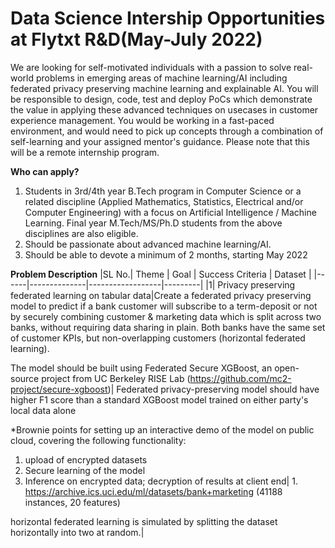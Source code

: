 # Data Science Intership Opportunities at Flytxt R&D(May-July 2022)
We are looking for self-motivated individuals with a passion to solve real-world problems in emerging areas of machine learning/AI including federated privacy preserving machine learning and explainable AI. You will be responsible to design, code, test and deploy PoCs which demonstrate the value in applying these advanced techniques on usecases in customer experience management. You would be working in a fast-paced environment, and would need to pick up concepts through a combination of self-learning and your assigned mentor's guidance. Please note that this will be a remote internship program.

**Who can apply?**
1. Students in 3rd/4th year B.Tech program in Computer Science or a related discipline (Applied Mathematics, Statistics, Electrical and/or Computer Engineering) with a focus on Artificial Intelligence / Machine Learning. Final year M.Tech/MS/Ph.D students from the above disciplines are also eligible.
2. Should be passionate about advanced machine learning/AI.
3. Should be able to devote a minimum of 2 months, starting May 2022

**Problem Description**
|SL No.| Theme | Goal | Success Criteria | Dataset |
|------|--------------|------------------|---------|
|1| Privacy preserving federated learning on tabular data|Create a federated privacy preserving model to predict if a bank customer will subscribe to a term-deposit or not by securely combining customer & marketing data which is split across two banks, without requiring data sharing in plain. Both banks have the same set of customer KPIs, but non-overlapping customers (horizontal federated learning).

The model should be built using Federated Secure XGBoost, an open-source project from UC Berkeley RISE Lab (https://github.com/mc2-project/secure-xgboost)| Federated privacy-preserving model should have higher F1 score than a standard XGBoost model trained on either party's local data alone

*Brownie points for setting up an interactive demo of the model on public cloud, covering the following functionality:

1. upload of encrypted datasets
2. Secure learning of the model
3. Inference on encrypted data; decryption of results at client end| 1. https://archive.ics.uci.edu/ml/datasets/bank+marketing (41188 instances, 20 features)

horizontal federated learning is simulated by splitting the dataset horizontally into two at random.|
